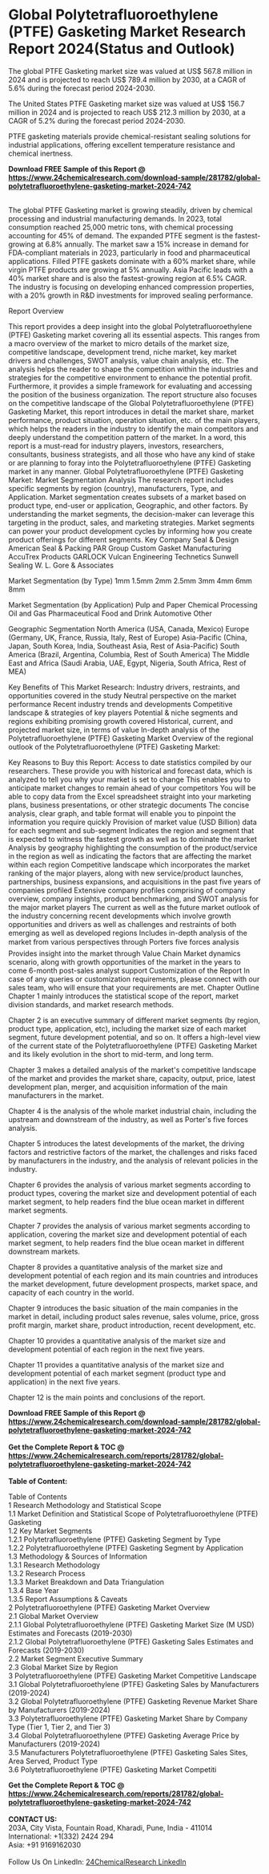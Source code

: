 <h1>Global Polytetrafluoroethylene (PTFE) Gasketing Market Research Report 2024(Status and Outlook)</h1><p>The global PTFE Gasketing market size was valued at US$ 567.8 million in 2024 and is projected to reach US$ 789.4 million by 2030, at a CAGR of 5.6% during the forecast period 2024-2030.</p><p>
The United States PTFE Gasketing market size was valued at US$ 156.7 million in 2024 and is projected to reach US$ 212.3 million by 2030, at a CAGR of 5.2% during the forecast period 2024-2030.</p><p>
PTFE gasketing materials provide chemical-resistant sealing solutions for industrial applications, offering excellent temperature resistance and chemical inertness.</p><div><b>Download FREE Sample of this Report @ 
            <a href="https://www.24chemicalresearch.com/download-sample/281782/global-polytetrafluoroethylene-gasketing-market-2024-742">
            https://www.24chemicalresearch.com/download-sample/281782/global-polytetrafluoroethylene-gasketing-market-2024-742</a></b></div><br><p>
The global PTFE Gasketing market is growing steadily, driven by chemical processing and industrial manufacturing demands. In 2023, total consumption reached 25,000 metric tons, with chemical processing accounting for 45% of demand. The expanded PTFE segment is the fastest-growing at 6.8% annually. The market saw a 15% increase in demand for FDA-compliant materials in 2023, particularly in food and pharmaceutical applications. Filled PTFE gaskets dominate with a 60% market share, while virgin PTFE products are growing at 5% annually. Asia Pacific leads with a 40% market share and is also the fastest-growing region at 6.5% CAGR. The industry is focusing on developing enhanced compression properties, with a 20% growth in R&amp;D investments for improved sealing performance.</p><p>
Report Overview</p><p>
 This report provides a deep insight into the global Polytetrafluoroethylene (PTFE) Gasketing market covering all its essential aspects. This ranges from a macro overview of the market to micro details of the market size, competitive landscape, development trend, niche market, key market drivers and challenges, SWOT analysis, value chain analysis, etc.
 The analysis helps the reader to shape the competition within the industries and strategies for the competitive environment to enhance the potential profit. Furthermore, it provides a simple framework for evaluating and accessing the position of the business organization. The report structure also focuses on the competitive landscape of the Global Polytetrafluoroethylene (PTFE) Gasketing Market, this report introduces in detail the market share, market performance, product situation, operation situation, etc. of the main players, which helps the readers in the industry to identify the main competitors and deeply understand the competition pattern of the market.
 In a word, this report is a must-read for industry players, investors, researchers, consultants, business strategists, and all those who have any kind of stake or are planning to foray into the Polytetrafluoroethylene (PTFE) Gasketing market in any manner.
 Global Polytetrafluoroethylene (PTFE) Gasketing Market: Market Segmentation Analysis
 The research report includes specific segments by region (country), manufacturers, Type, and Application. Market segmentation creates subsets of a market based on product type, end-user or application, Geographic, and other factors. By understanding the market segments, the decision-maker can leverage this targeting in the product, sales, and marketing strategies. Market segments can power your product development cycles by informing how you create product offerings for different segments.
 Key Company
 Seal &amp; Design
 American Seal &amp; Packing
 PAR Group
 Custom Gasket Manufacturing
 AccuTrex Products
 GARLOCK
 Vulcan Engineering
 Technetics
 Sunwell Sealing
 W. L. Gore &amp; Associates</p><p>
 Market Segmentation (by Type)
 1mm
 1.5mm
 2mm
 2.5mm
 3mm
 4mm
 6mm
 8mm</p><p>
 Market Segmentation (by Application)
 Pulp and Paper
 Chemical Processing
 Oil and Gas
 Pharmaceutical
 Food and Drink
 Automotive
 Other</p><p>
 Geographic Segmentation
 North America (USA, Canada, Mexico)
 Europe (Germany, UK, France, Russia, Italy, Rest of Europe)
 Asia-Pacific (China, Japan, South Korea, India, Southeast Asia, Rest of Asia-Pacific)
 South America (Brazil, Argentina, Columbia, Rest of South America)
 The Middle East and Africa (Saudi Arabia, UAE, Egypt, Nigeria, South Africa, Rest of MEA)</p><p>
 Key Benefits of This Market Research:
 Industry drivers, restraints, and opportunities covered in the study
 Neutral perspective on the market performance
 Recent industry trends and developments
 Competitive landscape &amp; strategies of key players
 Potential &amp; niche segments and regions exhibiting promising growth covered
 Historical, current, and projected market size, in terms of value
 In-depth analysis of the Polytetrafluoroethylene (PTFE) Gasketing Market
 Overview of the regional outlook of the Polytetrafluoroethylene (PTFE) Gasketing Market:</p><p>
 Key Reasons to Buy this Report:
 Access to date statistics compiled by our researchers. These provide you with historical and forecast data, which is analyzed to tell you why your market is set to change
 This enables you to anticipate market changes to remain ahead of your competitors
 You will be able to copy data from the Excel spreadsheet straight into your marketing plans, business presentations, or other strategic documents
 The concise analysis, clear graph, and table format will enable you to pinpoint the information you require quickly
 Provision of market value (USD Billion) data for each segment and sub-segment
 Indicates the region and segment that is expected to witness the fastest growth as well as to dominate the market
 Analysis by geography highlighting the consumption of the product/service in the region as well as indicating the factors that are affecting the market within each region
 Competitive landscape which incorporates the market ranking of the major players, along with new service/product launches, partnerships, business expansions, and acquisitions in the past five years of companies profiled
 Extensive company profiles comprising of company overview, company insights, product benchmarking, and SWOT analysis for the major market players
 The current as well as the future market outlook of the industry concerning recent developments which involve growth opportunities and drivers as well as challenges and restraints of both emerging as well as developed regions
 Includes in-depth analysis of the market from various perspectives through Porters five forces analysis
 Provides insight into the market through Value Chain
 Market dynamics scenario, along with growth opportunities of the market in the years to come
 6-month post-sales analyst support
 Customization of the Report
 In case of any queries or customization requirements, please connect with our sales team, who will ensure that your requirements are met.
 Chapter Outline
 Chapter 1 mainly introduces the statistical scope of the report, market division standards, and market research methods.</p><p>
 Chapter 2 is an executive summary of different market segments (by region, product type, application, etc), including the market size of each market segment, future development potential, and so on. It offers a high-level view of the current state of the Polytetrafluoroethylene (PTFE) Gasketing Market and its likely evolution in the short to mid-term, and long term.</p><p>
 Chapter 3 makes a detailed analysis of the market's competitive landscape of the market and provides the market share, capacity, output, price, latest development plan, merger, and acquisition information of the main manufacturers in the market.</p><p>
 Chapter 4 is the analysis of the whole market industrial chain, including the upstream and downstream of the industry, as well as Porter's five forces analysis.</p><p>
 Chapter 5 introduces the latest developments of the market, the driving factors and restrictive factors of the market, the challenges and risks faced by manufacturers in the industry, and the analysis of relevant policies in the industry.</p><p>
 Chapter 6 provides the analysis of various market segments according to product types, covering the market size and development potential of each market segment, to help readers find the blue ocean market in different market segments.</p><p>
 Chapter 7 provides the analysis of various market segments according to application, covering the market size and development potential of each market segment, to help readers find the blue ocean market in different downstream markets.</p><p>
 Chapter 8 provides a quantitative analysis of the market size and development potential of each region and its main countries and introduces the market development, future development prospects, market space, and capacity of each country in the world.</p><p>
 Chapter 9 introduces the basic situation of the main companies in the market in detail, including product sales revenue, sales volume, price, gross profit margin, market share, product introduction, recent development, etc.</p><p>
 Chapter 10 provides a quantitative analysis of the market size and development potential of each region in the next five years.</p><p>
 Chapter 11 provides a quantitative analysis of the market size and development potential of each market segment (product type and application) in the next five years.</p><p>
 Chapter 12 is the main points and conclusions of the report.</p><div><b>Download FREE Sample of this Report @ 
            <a href="https://www.24chemicalresearch.com/download-sample/281782/global-polytetrafluoroethylene-gasketing-market-2024-742">
            https://www.24chemicalresearch.com/download-sample/281782/global-polytetrafluoroethylene-gasketing-market-2024-742</a></b></div><br><div><b>Get the Complete Report & TOC @ 
            <a href="https://www.24chemicalresearch.com/reports/281782/global-polytetrafluoroethylene-gasketing-market-2024-742">
            https://www.24chemicalresearch.com/reports/281782/global-polytetrafluoroethylene-gasketing-market-2024-742</a></b></div><br>
            <b>Table of Content:</b><p>Table of Contents<br />
 1 Research Methodology and Statistical Scope<br />
 1.1 Market Definition and Statistical Scope of Polytetrafluoroethylene (PTFE) Gasketing<br />
 1.2 Key Market Segments<br />
 1.2.1 Polytetrafluoroethylene (PTFE) Gasketing Segment by Type<br />
 1.2.2 Polytetrafluoroethylene (PTFE) Gasketing Segment by Application<br />
 1.3 Methodology & Sources of Information<br />
 1.3.1 Research Methodology<br />
 1.3.2 Research Process<br />
 1.3.3 Market Breakdown and Data Triangulation<br />
 1.3.4 Base Year<br />
 1.3.5 Report Assumptions & Caveats<br />
 2 Polytetrafluoroethylene (PTFE) Gasketing Market Overview<br />
 2.1 Global Market Overview<br />
 2.1.1 Global Polytetrafluoroethylene (PTFE) Gasketing Market Size (M USD) Estimates and Forecasts (2019-2030)<br />
 2.1.2 Global Polytetrafluoroethylene (PTFE) Gasketing Sales Estimates and Forecasts (2019-2030)<br />
 2.2 Market Segment Executive Summary<br />
 2.3 Global Market Size by Region<br />
 3 Polytetrafluoroethylene (PTFE) Gasketing Market Competitive Landscape<br />
 3.1 Global Polytetrafluoroethylene (PTFE) Gasketing Sales by Manufacturers (2019-2024)<br />
 3.2 Global Polytetrafluoroethylene (PTFE) Gasketing Revenue Market Share by Manufacturers (2019-2024)<br />
 3.3 Polytetrafluoroethylene (PTFE) Gasketing Market Share by Company Type (Tier 1, Tier 2, and Tier 3)<br />
 3.4 Global Polytetrafluoroethylene (PTFE) Gasketing Average Price by Manufacturers (2019-2024)<br />
 3.5 Manufacturers Polytetrafluoroethylene (PTFE) Gasketing Sales Sites, Area Served, Product Type<br />
 3.6 Polytetrafluoroethylene (PTFE) Gasketing Market Competiti</p><div><b>Get the Complete Report & TOC @ 
            <a href="https://www.24chemicalresearch.com/reports/281782/global-polytetrafluoroethylene-gasketing-market-2024-742">
            https://www.24chemicalresearch.com/reports/281782/global-polytetrafluoroethylene-gasketing-market-2024-742</a></b></div><br><b>CONTACT US:</b><br>
            203A, City Vista, Fountain Road, Kharadi, Pune, India - 411014<br>
            International: +1(332) 2424 294<br>
            Asia: +91 9169162030 <br><br>
            Follow Us On LinkedIn: <a href="https://www.linkedin.com/company/24chemicalresearch/">24ChemicalResearch LinkedIn</a>